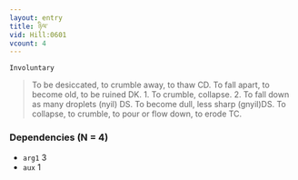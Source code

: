 ```yaml
---
layout: entry
title: ཉིལ་
vid: Hill:0601
vcount: 4
---
```

`Involuntary` 
> To be desiccated, to crumble away, to thaw CD\.
 To fall apart, to become old, to be ruined DK\.
 1\.
 To crumble, collapse\.
 2\.
 To fall down as many droplets (nyil) DS\.
 To become dull, less sharp (gnyil)DS\.
 To collapse, to crumble, to pour or flow down, to erode TC\.

### Dependencies (N = 4)
* `arg1` 3
* `aux` 1


